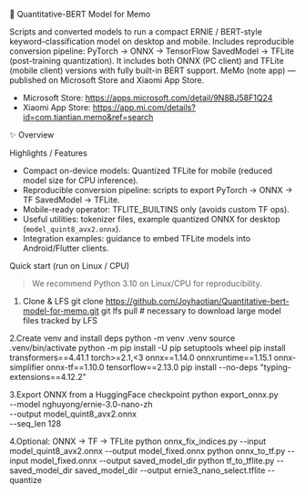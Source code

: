 📘 Quantitative-BERT Model for Memo

Scripts and converted models to run a compact ERNIE / BERT-style keyword-classification model on desktop and mobile. Includes reproducible conversion pipeline: PyTorch → ONNX → TensorFlow SavedModel → TFLite (post-training quantization).
It includes both ONNX (PC client) and TFLite (mobile client) versions with fully built-in BERT support.
MeMo (note app) — published on Microsoft Store and Xiaomi App Store.  
- Microsoft Store: https://apps.microsoft.com/detail/9N8BJ58F1Q24  
- Xiaomi App Store: https://app.mi.com/details?id=com.tiantian.memo&ref=search

✨ Overview

 Highlights / Features
- Compact on-device models: Quantized TFLite for mobile (reduced model size for CPU inference).  
- Reproducible conversion pipeline: scripts to export PyTorch → ONNX → TF SavedModel → TFLite.  
- Mobile-ready operator: TFLITE_BUILTINS only (avoids custom TF ops).  
- Useful utilities: tokenizer files, example quantized ONNX for desktop (`model_quint8_avx2.onnx`).  
- Integration examples: guidance to embed TFLite models into Android/Flutter clients.

 Quick start (run on Linux / CPU)
 > We recommend Python 3.10 on Linux/CPU for reproducibility.

 1. Clone & LFS
 git clone https://github.com/Joyhaotian/Quantitative-bert-model-for-memo.git
 git lfs pull   # necessary to download large model files tracked by LFS

  2.Create venv and install deps
 python -m venv .venv
 source .venv/bin/activate
 python -m pip install -U pip setuptools wheel
 pip install transformers==4.41.1 torch>=2.1,<3 onnx==1.14.0 onnxruntime==1.15.1 onnx-simplifier onnx-tf==1.10.0 tensorflow==2.13.0
 pip install --no-deps "typing-extensions==4.12.2"
 
  3.Export ONNX from a HuggingFace checkpoint
 python export_onnx.py \
  --model nghuyong/ernie-3.0-nano-zh \
  --output model_quint8_avx2.onnx \
  --seq_len 128
  
  4.Optional: ONNX → TF → TFLite
  python onnx_fix_indices.py --input model_quint8_avx2.onnx --output model_fixed.onnx
  python onnx_to_tf.py --input model_fixed.onnx --output saved_model_dir
  python tf_to_tflite.py --saved_model_dir saved_model_dir --output ernie3_nano_select.tflite --quantize
